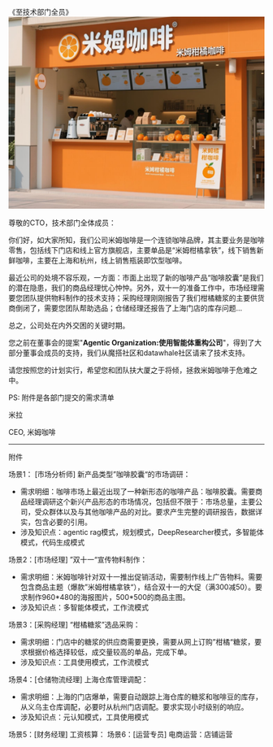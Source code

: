 
《至技术部门全员》
![mimuu_coffee.jpeg](assets/mimuu_coffee.jpeg)

尊敬的CTO，技术部门全体成员：

你们好，如大家所知，我们公司米姆咖啡是一个连锁咖啡品牌，其主要业务是咖啡零售，包括线下门店和线上官方旗舰店，主要单品是“米姆柑橘拿铁”，线下销售新鲜咖啡，主要在上海和杭州，线上销售瓶装即饮型咖啡。

最近公司的处境不容乐观，一方面：市面上出现了新的咖啡产品“咖啡胶囊”是我们的潜在隐患，我们的商品经理忧心忡忡。另外，双十一的准备工作中，市场经理需要您团队提供物料制作的技术支持；采购经理刚刚报告了我们柑橘糖浆的主要供货商倒闭了，需要您团队帮助选品；仓储经理还报告了上海门店的库存问题...

总之，公司处在内外交困的关键时期。

您之前在董事会的提案"**Agentic Organization:使用智能体重构公司**"，得到了大部分董事会成员的支持，我们从魔搭社区和datawhale社区请来了技术支持。

请您按照您的计划实行，希望您和团队扶大厦之于将倾，拯救米姆咖啡于危难之中。

PS: 附件是各部门提交的需求清单

米拉

CEO, 米姆咖啡

-----

附件

场景1： [市场分析师] 新产品类型”咖啡胶囊“的市场调研：
- 需求明细：咖啡市场上最近出现了一种新形态的咖啡产品：咖啡胶囊。需要商品经理调研这个新兴产品形态的市场情况，包括但不限于：市场总量，主要公司，受众群体以及与其他咖啡产品的对比。要求产生完整的调研报告，数据详实，包含必要的引用。
- 涉及知识点：agentic rag模式，规划模式，DeepResearcher模式，多智能体模式，代码生成模式

场景2：[市场经理] ”双十一“宣传物料制作：
- 需求明细：米姆咖啡针对双十一推出促销活动，需要制作线上广告物料。需要包含商品主题（爆款”米姆柑橘拿铁“），结合双十一的大促（满300减50）。要求制作960\*480的海报图片，500\*500的商品主图。
- 涉及知识点：多智能体模式，工作流模式

场景3：[采购经理] “柑橘糖浆”选品采购：
- 需求明细：门店中的糖浆的供应商需要更换，需要从网上订购”柑橘“糖浆，要求根据价格选择较低，成交量较高的单品，完成下单。
- 涉及知识点：工具使用模式，工作流模式

场景4：[仓储物流经理] 上海仓库管理调配：
- 需求明细：上海的门店爆单，需要自动跟踪上海仓库的糖浆和咖啡豆的库存，从义乌主仓库调配，必要时从杭州门店调配。要求实现小时级别的响应。
- 涉及知识点：元认知模式，工具使用模式

场景5：[财务经理] 工资核算：
场景6：[运营专员] 电商运营：店铺运营